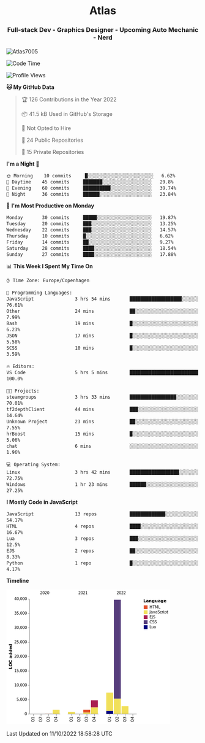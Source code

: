 <h1 align="center">Atlas</h1>
<h3 align="center">Full-stack Dev - Graphics Designer - Upcoming Auto Mechanic - Nerd</h3>

<p><img align="center" src="https://github-readme-stats.vercel.app/api/top-langs?username=Atlas7005&show_icons=true&locale=en&layout=compact" alt="Atlas7005" /></p>

<!--START_SECTION:waka-->
![Code Time](http://img.shields.io/badge/Code%20Time-697%20hrs%2042%20mins-blue)

![Profile Views](http://img.shields.io/badge/Profile%20Views-2-blue)

**🐱 My GitHub Data** 

> 🏆 126 Contributions in the Year 2022
 > 
> 📦 41.5 kB Used in GitHub's Storage 
 > 
> 🚫 Not Opted to Hire
 > 
> 📜 24 Public Repositories 
 > 
> 🔑 15 Private Repositories  
 > 
**I'm a Night 🦉** 

```text
🌞 Morning    10 commits     █░░░░░░░░░░░░░░░░░░░░░░░░   6.62% 
🌆 Daytime    45 commits     ███████░░░░░░░░░░░░░░░░░░   29.8% 
🌃 Evening    60 commits     ██████████░░░░░░░░░░░░░░░   39.74% 
🌙 Night      36 commits     ██████░░░░░░░░░░░░░░░░░░░   23.84%

```
📅 **I'm Most Productive on Monday** 

```text
Monday       30 commits     █████░░░░░░░░░░░░░░░░░░░░   19.87% 
Tuesday      20 commits     ███░░░░░░░░░░░░░░░░░░░░░░   13.25% 
Wednesday    22 commits     ███░░░░░░░░░░░░░░░░░░░░░░   14.57% 
Thursday     10 commits     █░░░░░░░░░░░░░░░░░░░░░░░░   6.62% 
Friday       14 commits     ██░░░░░░░░░░░░░░░░░░░░░░░   9.27% 
Saturday     28 commits     ████░░░░░░░░░░░░░░░░░░░░░   18.54% 
Sunday       27 commits     ████░░░░░░░░░░░░░░░░░░░░░   17.88%

```


📊 **This Week I Spent My Time On** 

```text
⌚︎ Time Zone: Europe/Copenhagen

💬 Programming Languages: 
JavaScript               3 hrs 54 mins       ███████████████████░░░░░░   76.61% 
Other                    24 mins             ██░░░░░░░░░░░░░░░░░░░░░░░   7.99% 
Bash                     19 mins             █░░░░░░░░░░░░░░░░░░░░░░░░   6.23% 
JSON                     17 mins             █░░░░░░░░░░░░░░░░░░░░░░░░   5.58% 
SCSS                     10 mins             █░░░░░░░░░░░░░░░░░░░░░░░░   3.59%

🔥 Editors: 
VS Code                  5 hrs 5 mins        █████████████████████████   100.0%

🐱‍💻 Projects: 
steamgroups              3 hrs 33 mins       █████████████████░░░░░░░░   70.01% 
tf2depthClient           44 mins             ███░░░░░░░░░░░░░░░░░░░░░░   14.64% 
Unknown Project          23 mins             ██░░░░░░░░░░░░░░░░░░░░░░░   7.55% 
hrBoost                  15 mins             █░░░░░░░░░░░░░░░░░░░░░░░░   5.06% 
chat                     6 mins              ░░░░░░░░░░░░░░░░░░░░░░░░░   1.96%

💻 Operating System: 
Linux                    3 hrs 42 mins       ██████████████████░░░░░░░   72.75% 
Windows                  1 hr 23 mins        ██████░░░░░░░░░░░░░░░░░░░   27.25%

```

**I Mostly Code in JavaScript** 

```text
JavaScript               13 repos            █████████████░░░░░░░░░░░░   54.17% 
HTML                     4 repos             ████░░░░░░░░░░░░░░░░░░░░░   16.67% 
Lua                      3 repos             ███░░░░░░░░░░░░░░░░░░░░░░   12.5% 
EJS                      2 repos             ██░░░░░░░░░░░░░░░░░░░░░░░   8.33% 
Python                   1 repo              █░░░░░░░░░░░░░░░░░░░░░░░░   4.17%

```


**Timeline**

![Chart not found](https://raw.githubusercontent.com/Atlas7005/Atlas7005/master/charts/bar_graph.png) 


 Last Updated on 11/10/2022 18:58:28 UTC
<!--END_SECTION:waka-->
